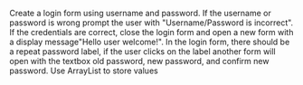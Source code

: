 
<p> Create a login form using username and password. If the username or password is wrong prompt the user with "Username/Password is incorrect". 
If the credentials are correct, close the login form and open a new form with a display message"Hello user welcome!". In the login form, 
there should be a repeat password label, if the user clicks on the label another form will open with the textbox old password, new password, 
and confirm new password. Use ArrayList to store values </p>

